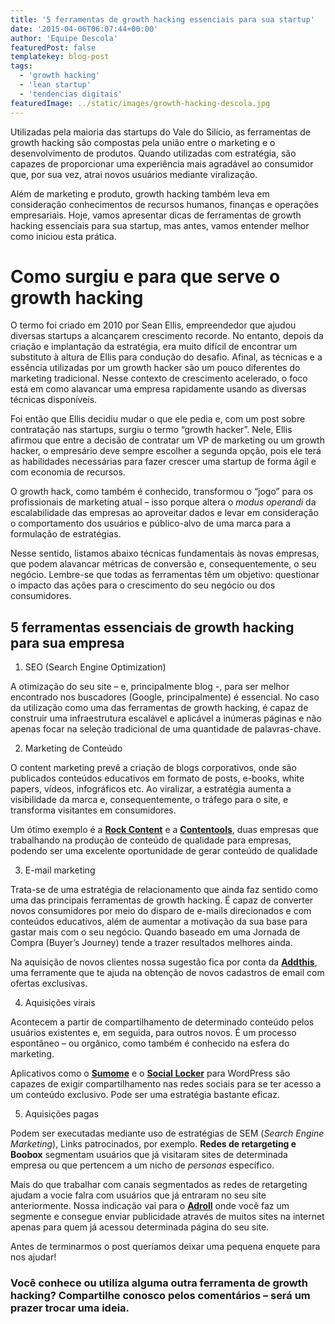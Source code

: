 ```yaml
---
title: '5 ferramentas de growth hacking essenciais para sua startup'
date: '2015-04-06T06:07:44+00:00'
author: 'Equipe Descola'
featuredPost: false
templatekey: blog-post
tags:
  - 'growth hacking'
  - 'lean startup'
  - 'tendencias digitais'
featuredImage: ../static/images/growth-hacking-descola.jpg
---
```


Utilizadas pela maioria das startups do Vale do Silício, as ferramentas de growth hacking são compostas pela união entre o marketing e o desenvolvimento de produtos. Quando utilizadas com estratégia, são capazes de proporcionar uma experiência mais agradável ao consumidor que, por sua vez, atrai novos usuários mediante viralização.

Além de marketing e produto, growth hacking também leva em consideração conhecimentos de recursos humanos, finanças e operações empresariais. Hoje, vamos apresentar dicas de ferramentas de growth hacking essenciais para sua startup, mas antes, vamos entender melhor como iniciou esta prática.

# Como surgiu e para que serve o growth hacking

O termo foi criado em 2010 por Sean Ellis, empreendedor que ajudou diversas startups a alcançarem crescimento recorde. No entanto, depois da criação e implantação da estratégia, era muito difícil de encontrar um substituto à altura de Ellis para condução do desafio. Afinal, as técnicas e a essência utilizadas por um growth hacker são um pouco diferentes do marketing tradicional. Nesse contexto de crescimento acelerado, o foco está em como alavancar uma empresa rapidamente usando as diversas técnicas disponíveis.

Foi então que Ellis decidiu mudar o que ele pedia e, com um post sobre contratação nas startups, surgiu o termo “growth hacker”. Nele, Ellis afirmou que entre a decisão de contratar um VP de marketing ou um growth hacker, o empresário deve sempre escolher a segunda opção, pois ele terá as habilidades necessárias para fazer crescer uma startup de forma ágil e com economia de recursos.

O growth hack, como também é conhecido, transformou o “jogo” para os profissionais de marketing atual – isso porque altera o _modus operandi_ da escalabilidade das empresas ao aproveitar dados e levar em consideração o comportamento dos usuários e público-alvo de uma marca para a formulação de estratégias.

Nesse sentido, listamos abaixo técnicas fundamentais às novas empresas, que podem alavancar métricas de conversão e, consequentemente, o seu negócio. Lembre-se que todas as ferramentas têm um objetivo: questionar o impacto das ações para o crescimento do seu negócio ou dos consumidores.

## 5 ferramentas essenciais de growth hacking para sua empresa

1. SEO (Search Engine Optimization)

A otimização do seu site – e, principalmente blog -, para ser melhor encontrado nos buscadores (Google, principalmente) é essencial. No caso da utilização como uma das ferramentas de growth hacking, é capaz de construir uma infraestrutura escalável e aplicável a inúmeras páginas e não apenas focar na seleção tradicional de uma quantidade de palavras-chave.

2. Marketing de Conteúdo

O content marketing prevê a criação de blogs corporativos, onde são publicados conteúdos educativos em formato de posts, e-books, white papers, vídeos, infográficos etc. Ao viralizar, a estratégia aumenta a visibilidade da marca e, consequentemente, o tráfego para o site, e transforma visitantes em consumidores.

Um ótimo exemplo é a **[Rock Content](https://rockcontent.com/)** e a **[Contentools](https://contentools.com.br/)**, duas empresas que trabalhando na produção de conteúdo de qualidade para empresas, podendo ser uma excelente oportunidade de gerar conteúdo de qualidade

3. E-mail marketing

Trata-se de uma estratégia de relacionamento que ainda faz sentido como uma das principais ferramentas de growth hacking. É capaz de converter novos consumidores por meio do disparo de e-mails direcionados e com conteúdos educativos, além de aumentar a motivação da sua base para gastar mais com o seu negócio. Quando baseado em uma Jornada de Compra (Buyer’s Journey) tende a trazer resultados melhores ainda.

Na aquisição de novos clientes nossa sugestão fica por conta da **[Addthis](https://www.addthis.com/)**, uma ferramente que te ajuda na obtenção de novos cadastros de email com ofertas exclusivas.

4. Aquisições virais

Acontecem a partir de compartilhamento de determinado conteúdo pelos usuários existentes e, em seguida, para outros novos. É um processo espontâneo – ou orgânico, como também é conhecido na esfera do marketing.

Aplicativos como o [**Sumome**](https://sumome.com/) e o [**Social Locker**](https://wordpress.org/plugins/social-locker/) para WordPress são capazes de exigir compartilhamento nas redes sociais para se ter acesso a um conteúdo exclusivo. Pode ser uma estratégia bastante eficaz.

5. Aquisições pagas

Podem ser executadas mediante uso de estratégias de SEM (_Search Engine Marketing_), Links patrocinados, por exemplo. **Redes de retargeting e Boobox** segmentam usuários que já visitaram sites de determinada empresa ou que pertencem a um nicho de _personas_ específico.

Mais do que trabalhar com canais segmentados as redes de retargeting ajudam a vocie falra com usuários que já entraram no seu site anteriormente. Nossa indicação vai para o **[Adroll](https://www.adroll.com/)** onde você faz um segmente e consegue enviar publicidade através de muitos sites na internet apenas para quem já acessou determinada página do seu site.

Antes de terminarmos o post queríamos deixar uma pequena enquete para nos ajudar!

### Você conhece ou utiliza alguma outra ferramenta de growth hacking? Compartilhe conosco pelos comentários – será um prazer trocar uma ideia.
